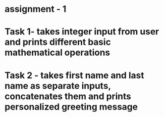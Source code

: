 # assignment - 1
# Task 1- takes integer input from user and prints different basic mathematical operations 
# Task 2 - takes first name and last name as separate inputs, concatenates them and prints personalized greeting message
